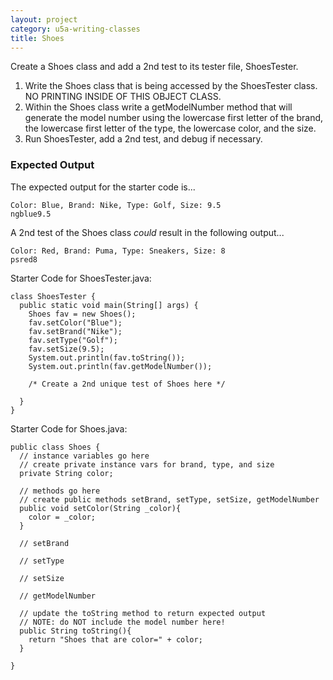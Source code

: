 ```yaml
---
layout: project
category: u5a-writing-classes
title: Shoes
---
```


Create a Shoes class and add a 2nd test to its tester file, ShoesTester.

1.	Write the Shoes class that is being accessed by the ShoesTester class. NO PRINTING INSIDE OF THIS OBJECT CLASS.
2.  Within the Shoes class write a getModelNumber method that will generate the model number using the lowercase first letter of the brand, the lowercase first letter of the type, the lowercase color, and the size.
3.	Run ShoesTester, add a 2nd test, and debug if necessary.

### Expected Output

The expected output for the starter code is...
```
Color: Blue, Brand: Nike, Type: Golf, Size: 9.5
ngblue9.5
```
A 2nd test of the Shoes class *could* result in the following output...
```
Color: Red, Brand: Puma, Type: Sneakers, Size: 8
psred8
```

Starter Code for ShoesTester.java:
```
class ShoesTester {
  public static void main(String[] args) {
    Shoes fav = new Shoes();
    fav.setColor("Blue");
    fav.setBrand("Nike");
    fav.setType("Golf");
    fav.setSize(9.5);
    System.out.println(fav.toString());
    System.out.println(fav.getModelNumber());
    
    /* Create a 2nd unique test of Shoes here */

  }
}
```

Starter Code for Shoes.java:
```
public class Shoes {
  // instance variables go here
  // create private instance vars for brand, type, and size
  private String color;

  // methods go here
  // create public methods setBrand, setType, setSize, getModelNumber
  public void setColor(String _color){
    color = _color;
  }

  // setBrand

  // setType

  // setSize

  // getModelNumber

  // update the toString method to return expected output
  // NOTE: do NOT include the model number here!
  public String toString(){
    return "Shoes that are color=" + color;
  }

}
```
